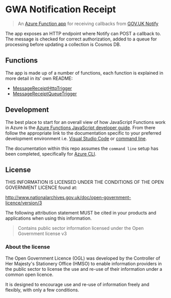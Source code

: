 # GWA Notification Receipt

> An [Azure Function app](https://azure.microsoft.com/en-gb/services/functions/)
> for receiving callbacks from
> [GOV.UK Notify](https://www.notifications.service.gov.uk/)

The app exposes an HTTP endpoint where Notify can POST a callback to. The
message is checked for correct authorization, added to a queue for processing
before updating a collection is Cosmos DB.

## Functions

The app is made up of a number of functions, each function is explained in more
detail in its' own README:

* [MessageReceiptHttpTrigger](MessageReceiptHttpTrigger/README.md)
* [MessageReceiptQueueTrigger](MessageReceiptQueueTrigger/README.md)

## Development

The best place to start for an overall view of how JavaScript Functions work in
Azure is the
[Azure Functions JavaScript developer guide](https://docs.microsoft.com/en-us/azure/azure-functions/functions-reference-node?tabs=v2).
From there follow the appropriate link to the documentation specific to
your preferred development environment i.e.
[Visual Studio Code](https://docs.microsoft.com/en-us/azure/azure-functions/create-first-function-vs-code-node)
or
[command line](https://docs.microsoft.com/en-us/azure/azure-functions/create-first-function-cli-node?tabs=azure-cli%2Cbrowser).

The documentation within this repo assumes the `command line` setup has been
completed, specifically for
[Azure CLI](https://docs.microsoft.com/en-us/cli/azure/install-azure-cli).

## License

THIS INFORMATION IS LICENSED UNDER THE CONDITIONS OF THE OPEN GOVERNMENT
LICENCE found at:

<http://www.nationalarchives.gov.uk/doc/open-government-licence/version/3>

The following attribution statement MUST be cited in your products and
applications when using this information.

> Contains public sector information licensed under the Open Government license
> v3

### About the license

The Open Government Licence (OGL) was developed by the Controller of Her
Majesty's Stationery Office (HMSO) to enable information providers in the
public sector to license the use and re-use of their information under a common
open licence.

It is designed to encourage use and re-use of information freely and flexibly,
with only a few conditions.
